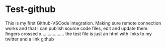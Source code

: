 # Test-github
This is my first Github-VSCode integration.
Making sure remote connection works and that I can publish source code files, edit and update them.
fingers crossed x
.................
the test file is just an html with links to my twitter and a link github
